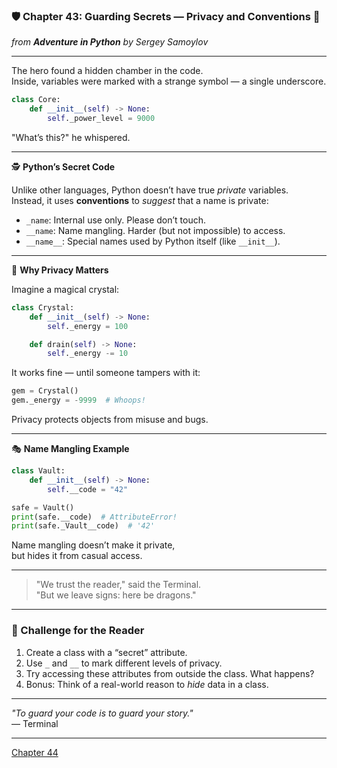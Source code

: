 ### 🛡️ Chapter 43: Guarding Secrets — Privacy and Conventions 👛
*from **Adventure in Python** by Sergey Samoylov*

---

The hero found a hidden chamber in the code.  
Inside, variables were marked with a strange symbol — a single underscore.

```python
class Core:
    def __init__(self) -> None:
        self._power_level = 9000
```

"What’s this?" he whispered.

---

🕵️ **Python’s Secret Code**

Unlike other languages, Python doesn’t have true *private* variables.  
Instead, it uses **conventions** to *suggest* that a name is private:

- `_name`: Internal use only. Please don’t touch.
- `__name`: Name mangling. Harder (but not impossible) to access.
- `__name__`: Special names used by Python itself (like `__init__`).

---

🔐 **Why Privacy Matters**

Imagine a magical crystal:

```python
class Crystal:
    def __init__(self) -> None:
        self._energy = 100

    def drain(self) -> None:
        self._energy -= 10
```

It works fine — until someone tampers with it:

```python
gem = Crystal()
gem._energy = -9999  # Whoops!
```

Privacy protects objects from misuse and bugs.

---

🎭 **Name Mangling Example**

```python
class Vault:
    def __init__(self) -> None:
        self.__code = "42"

safe = Vault()
print(safe.__code)  # AttributeError!
print(safe._Vault__code)  # '42'
```

Name mangling doesn’t make it private,  
but hides it from casual access.

---

> "We trust the reader," said the Terminal.  
> "But we leave signs: here be dragons."

---

### 🧩 Challenge for the Reader

1. Create a class with a “secret” attribute.
2. Use `_` and `__` to mark different levels of privacy.
3. Try accessing these attributes from outside the class. What happens?
4. Bonus: Think of a real-world reason to *hide* data in a class.

---

*"To guard your code is to guard your story."*  
— Terminal

---

[Chapter 44](Chapter_44.md)
